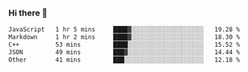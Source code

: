 ### Hi there 👋

<!--
**WShiBin/WShiBin** is a ✨ _special_ ✨ repository because its `README.md` (this file) appears on your GitHub profile.

Here are some ideas to get you started:

- 🔭 I’m currently working on ...
- 🌱 I’m currently learning ...
- 👯 I’m looking to collaborate on ...
- 🤔 I’m looking for help with ...
- 💬 Ask me about ...
- 📫 How to reach me: ...
- 😄 Pronouns: ...
- ⚡ Fun fact: ...
-->

<!--START_SECTION:waka-->

```txt
JavaScript   1 hr 5 mins     ████▓░░░░░░░░░░░░░░░░░░░░   19.28 %
Markdown     1 hr 2 mins     ████▓░░░░░░░░░░░░░░░░░░░░   18.30 %
C++          53 mins         ████░░░░░░░░░░░░░░░░░░░░░   15.52 %
JSON         49 mins         ███▓░░░░░░░░░░░░░░░░░░░░░   14.44 %
Other        41 mins         ███░░░░░░░░░░░░░░░░░░░░░░   12.18 %
```

<!--END_SECTION:waka-->
